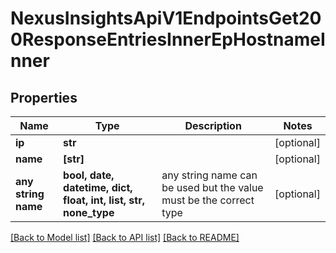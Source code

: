 # NexusInsightsApiV1EndpointsGet200ResponseEntriesInnerEpHostnameInner


## Properties
Name | Type | Description | Notes
------------ | ------------- | ------------- | -------------
**ip** | **str** |  | [optional] 
**name** | **[str]** |  | [optional] 
**any string name** | **bool, date, datetime, dict, float, int, list, str, none_type** | any string name can be used but the value must be the correct type | [optional]

[[Back to Model list]](../README.md#documentation-for-models) [[Back to API list]](../README.md#documentation-for-api-endpoints) [[Back to README]](../README.md)



